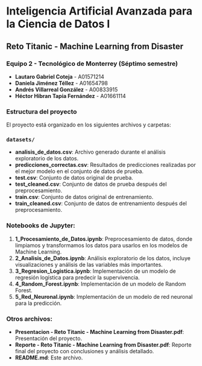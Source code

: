 # Inteligencia Artificial Avanzada para la Ciencia de Datos I

## Reto Titanic - Machine Learning from Disaster

### Equipo 2 - Tecnológico de Monterrey (Séptimo semestre)

- **Lautaro Gabriel Coteja** - A01571214
- **Daniela Jiménez Téllez** - A01654798
- **Andrés Villarreal González** - A00833915
- **Héctor Hibran Tapia Fernández** - A01661114

### Estructura del proyecto

El proyecto está organizado en los siguientes archivos y carpetas:

### `datasets/`

- **analisis_de_datos.csv**: Archivo generado durante el análisis exploratorio de los datos.
- **predicciones_correctas.csv**: Resultados de predicciones realizadas por el mejor modelo en el conjunto de datos de prueba.
- **test.csv**: Conjunto de datos original de prueba.
- **test_cleaned.csv**: Conjunto de datos de prueba después del preprocesamiento.
- **train.csv**: Conjunto de datos original de entrenamiento.
- **train_cleaned.csv**: Conjunto de datos de entrenamiento después del preprocesamiento.

### Notebooks de Jupyter:

1. **1_Procesamiento_de_Datos.ipynb**: Preprocesamiento de datos, donde limpiamos y transformamos los datos para usarlos en los modelos de Machine Learning.
2. **2_Analisis_de_Datos.ipynb**: Análisis exploratorio de los datos, incluye visualizaciones y análisis de las variables más importantes.
3. **3_Regresion_Logistica.ipynb**: Implementación de un modelo de regresión logística para predecir la supervivencia.
4. **4_Random_Forest.ipynb**: Implementación de un modelo de Random Forest.
5. **5_Red_Neuronal.ipynb**: Implementación de un modelo de red neuronal para la predicción.

### Otros archivos:

- **Presentacion - Reto Titanic - Machine Learning from Disaster.pdf**: Presentación del proyecto.
- **Reporte - Reto Titanic - Machine Learning from Disaster.pdf**: Reporte final del proyecto con conclusiones y análisis detallado.
- **README.md**: Este archivo.
